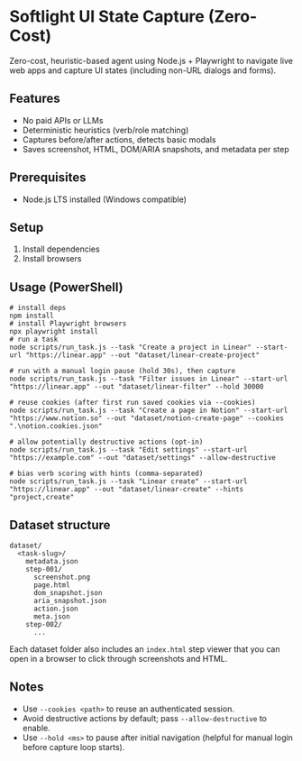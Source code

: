 # Softlight UI State Capture (Zero-Cost)

Zero-cost, heuristic-based agent using Node.js + Playwright to navigate live web apps and capture UI states (including non-URL dialogs and forms).

## Features
- No paid APIs or LLMs
- Deterministic heuristics (verb/role matching)
- Captures before/after actions, detects basic modals
- Saves screenshot, HTML, DOM/ARIA snapshots, and metadata per step

## Prerequisites
- Node.js LTS installed (Windows compatible)

## Setup
1. Install dependencies
2. Install browsers

## Usage (PowerShell)
```
# install deps
npm install
# install Playwright browsers
npx playwright install
# run a task
node scripts/run_task.js --task "Create a project in Linear" --start-url "https://linear.app" --out "dataset/linear-create-project"

# run with a manual login pause (hold 30s), then capture
node scripts/run_task.js --task "Filter issues in Linear" --start-url "https://linear.app" --out "dataset/linear-filter" --hold 30000

# reuse cookies (after first run saved cookies via --cookies)
node scripts/run_task.js --task "Create a page in Notion" --start-url "https://www.notion.so" --out "dataset/notion-create-page" --cookies ".\notion.cookies.json"

# allow potentially destructive actions (opt-in)
node scripts/run_task.js --task "Edit settings" --start-url "https://example.com" --out "dataset/settings" --allow-destructive

# bias verb scoring with hints (comma-separated)
node scripts/run_task.js --task "Linear create" --start-url "https://linear.app" --out "dataset/linear-create" --hints "project,create"
```

## Dataset structure
```
dataset/
  <task-slug>/
    metadata.json
    step-001/
      screenshot.png
      page.html
      dom_snapshot.json
      aria_snapshot.json
      action.json
      meta.json
    step-002/
      ...
```

Each dataset folder also includes an `index.html` step viewer that you can open in a browser to click through screenshots and HTML.

## Notes
- Use `--cookies <path>` to reuse an authenticated session.
- Avoid destructive actions by default; pass `--allow-destructive` to enable.
- Use `--hold <ms>` to pause after initial navigation (helpful for manual login before capture loop starts).
